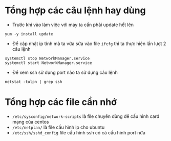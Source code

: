 # Tổng hợp các câu lệnh hay dùng
- Trước khi vào làm việc với máy ta cần phải update hết lên

```
yum -y install update
```
- Để cập nhật ip tĩnh mà ta vừa sửa vào file `ifcfg` thì ta thực hiện lần lượt 2 câu lệnh
```
systemctl stop NetworkManager.service
systemctl start NetworkManager.service
```
- Để xem ssh sử dụng port nào ta sử dụng câu lệnh

```
netstat -tulpn | grep ssh
```
# Tổng hợp các file cần nhớ
- `/etc/sysconfig/network-scripts` là file chuyển dùng để cấu hình card mạng của centos
- `/etc/netplan/` là file cấu hình ip cho ubuntu
- `/etc/ssh/sshd_config` file cấu hình ssh có cả cấu hình port nữa